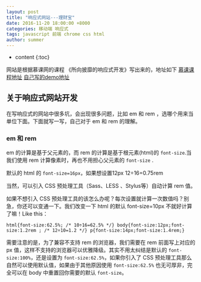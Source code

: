 ```yaml
---
layout: post
title: "响应式网站---理财宝"
date: 2016-11-20 18:00:00 +8000
categories: 移动端 响应式
tags: javascript 前端 chrome css html 
author: summer
---
```


* content
{:toc}

 网站是根据慕课网的课程 《所向披靡的响应式开发》写出来的，地址如下
 [慕课课程地址](http://coding.imooc.com/class/50.html) 
 [自己写的demo地址](https://summerboys.github.io/responsive/)



## 关于响应式网站开发

在写响应式的网站中很多坑，会出现很多问题，比如 em 和 rem ，选哪个用来当单位下面。下面就写一写，自己对于 em 和 rem 的理解。

### em 和 rem 
 
em 的计算是基于父元素的，而 rem 的计算是基于根元素(html)的  `font-size`.当我们使用 rem 计算像素时，再也不用担心父元素的  `font-size` .

默认的 html 的 `font-size=16px`，如果想设置12px  12÷16=0.75rem

当然，可以引入 CSS 预处理工具（Sass、LESS 、Stylus等）自动计算 rem 值。

如果不想引入 CSS 预处理工具的该怎么办呢？每次设置就计算一次数值吗？别急，你还可以变通一下。我们改变一下 html 的默认 font-size=10px 不就好计算了嘛！Like this：

```
html{font-size:62.5%; /* 10÷16=62.5% */} body{font-size:12px;font-size:1.2rem ; /* 12÷10=1.2 */} p{font-size:14px;font-size:1.4rem;}
```
需要注意的是，为了兼容不支持 rem 的浏览器，我们需要在 rem 前面写上对应的 px 值，这样不支持的浏览器可以优雅降级。其实不用太纠结是默认的 `font-size:100%`，还是设置为 `font-size:62.5%`，如果你引入了 CSS 预处理工具那么自然可以使用默认值，如果由于其他原因使用 `font-size:62.5%` 也无可厚非，完全可以在 body 中重置回你需要的默认 `font-size`。


